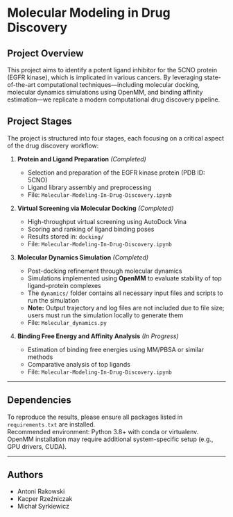 # Molecular Modeling in Drug Discovery

## Project Overview
This project aims to identify a potent ligand inhibitor for the 5CNO protein (EGFR kinase), which is implicated in various cancers. By leveraging state-of-the-art computational techniques—including molecular docking, molecular dynamics simulations using OpenMM, and binding affinity estimation—we replicate a modern computational drug discovery pipeline.

## Project Stages
The project is structured into four stages, each focusing on a critical aspect of the drug discovery workflow:

1. **Protein and Ligand Preparation** *(Completed)*  
   - Selection and preparation of the EGFR kinase protein (PDB ID: 5CNO)  
   - Ligand library assembly and preprocessing  
   - File: `Molecular-Modeling-In-Drug-Discovery.ipynb`

2. **Virtual Screening via Molecular Docking** *(Completed)*  
   - High-throughput virtual screening using AutoDock Vina  
   - Scoring and ranking of ligand binding poses  
   - Results stored in: `docking/`  
   - File: `Molecular-Modeling-In-Drug-Discovery.ipynb`

3. **Molecular Dynamics Simulation** *(Completed)*  
   - Post-docking refinement through molecular dynamics  
   - Simulations implemented using **OpenMM** to evaluate stability of top ligand–protein complexes  
   - The `dynamics/` folder contains all necessary input files and scripts to run the simulation  
   - **Note:** Output trajectory and log files are not included due to file size; users must run the simulation locally to generate them  
   - File: `Molecular_dynamics.py`

4. **Binding Free Energy and Affinity Analysis** *(In Progress)*  
   - Estimation of binding free energies using MM/PBSA or similar methods  
   - Comparative analysis of top ligands  
   - File: `Molecular-Modeling-In-Drug-Discovery.ipynb`

---

## Dependencies
To reproduce the results, please ensure all packages listed in `requirements.txt` are installed.  
Recommended environment: Python 3.8+ with conda or virtualenv. OpenMM installation may require additional system-specific setup (e.g., GPU drivers, CUDA).

---

## Authors
- Antoni Rakowski  
- Kacper Rzeźniczak  
- Michał Syrkiewicz
